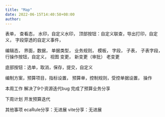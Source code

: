 ```yaml
---
title: "Map"
date: 2022-06-15T14:40:58+08:00
author: 
---
```


表单，
查看态，
  水印，自定义水印，
  顶部按钮：自定义联查，导出打印，自定义，
  字段穿透的自定义事件，
  
编辑态，
界面，数据，
单据类型，
  业务规则，
模板，
字段，
子表，
  子表字段，
  行操作按钮，自定义，
  视图
变更，
  新变更（审批）
  老变更

底部按钮：选单，取消，保存，提交，自定义

编制方案，预算项目，指标设置，
预算单，控制规则，受控单据设置，
操作


  本周工作
解决了9个资源迭代bug
完成了预算业务分享

  下周计划
开发预算迭代

  其他事项
ecaRule分享：无进展
vite分享：无进展